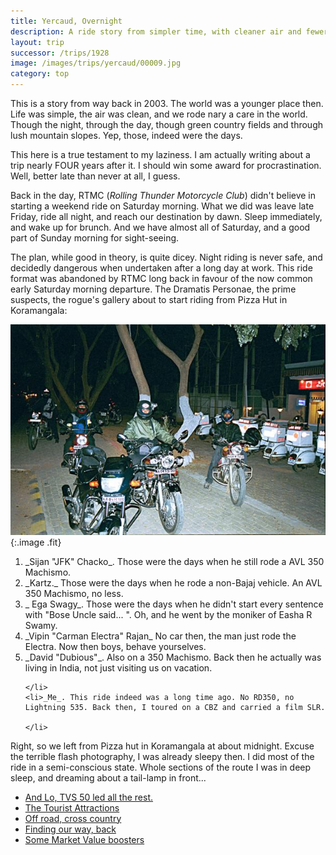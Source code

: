 ```yaml
---
title: Yercaud, Overnight
description: A ride story from simpler time, with cleaner air and fewer cares
layout: trip
successor: /trips/1928
image: /images/trips/yercaud/00009.jpg
category: top
---
```


This is a story from way back in 2003. The world was a younger place then. Life was simple, the air was clean, and we rode nary a care in the world. Though the night, through the day, though green country fields and through lush mountain slopes. Yep, those, indeed were the days.
  


This here is a true testament to my laziness. I am actually writing about a trip nearly FOUR years after it. I should win some award for procrastination. Well, better late than never at all, I guess.

 Back in the day, RTMC (_Rolling Thunder Motorcycle Club_) didn't believe in starting a weekend ride on Saturday morning. What we did was leave late Friday, ride all night, and reach our destination by dawn. Sleep immediately, and wake up for brunch. And we have almost all of Saturday, and a good part of Sunday morning for sight-seeing.

The plan, while good in theory, is quite dicey. Night riding is never safe, and decidedly dangerous when undertaken after a long day at work. This ride format was abandoned by RTMC long back in favour of the now common early Saturday morning departure.
The Dramatis Personae, the prime suspects, the rogue's gallery about to start riding from Pizza Hut in Koramangala:

![At Pizza Hut, in Koramangala](/images/trips/yercaud/00001.jpg 'At Pizza Hut, in Koramangala'){:.image .fit}
 

<ol>
    <li>_Sijan &quot;JFK&quot; Chacko_. Those were the days when he still rode a AVL 350 Machismo.</li>
    <li>_Kartz._ Those were the days when he rode a non-Bajaj vehicle. An AVL 350 Machismo, no less.</li>
    <li>_ Ega Swagy_. Those were the days when he didn't start every sentence with &quot;Bose Uncle said... &quot;. Oh, and he went by the moniker of Easha R Swamy.</li>
    <li>_Vipin &quot;Carman Electra&quot; Rajan_ No car then, the man just rode the Electra. Now then boys, behave yourselves.</li>
    <li>_David &quot;Dubious&quot;_. Also on a 350 Machismo. Back then he actually was living in India, not just visiting us on vacation.
  
    </li>
    <li>_Me_. This ride indeed was a long time ago. No RD350, no Lightning 535. Back then, I toured on a CBZ and carried a film SLR.
  
    </li>
</ol>
Right, so we left from Pizza hut in Koramangala at about midnight. Excuse the terrible flash photography, I was already sleepy then. I did most of the ride in a semi-conscious state. Whole sections of the route I was in deep sleep, and dreaming about a tail-lamp in front...

* [And Lo, TVS 50 led all the rest.](/trips/1928)
* [The Tourist Attractions](/trips/1929)
* [Off road, cross country](/trips/1930)
* [Finding our way, back](/trips/1931)
* [Some Market Value boosters](/trips/1932)
